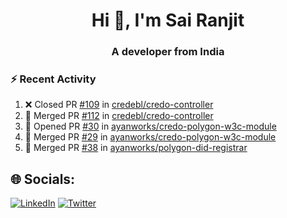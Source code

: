 <h1 align="center">Hi 👋, I'm Sai Ranjit</h1>
<h3 align="center">A developer from India</h3>

### :zap: Recent Activity

<!--START_SECTION:activity-->
1. ❌ Closed PR [#109](https://github.com/credebl/credo-controller/pull/109) in [credebl/credo-controller](https://github.com/credebl/credo-controller)
2. 🎉 Merged PR [#112](https://github.com/credebl/credo-controller/pull/112) in [credebl/credo-controller](https://github.com/credebl/credo-controller)
3. 💪 Opened PR [#30](https://github.com/ayanworks/credo-polygon-w3c-module/pull/30) in [ayanworks/credo-polygon-w3c-module](https://github.com/ayanworks/credo-polygon-w3c-module)
4. 🎉 Merged PR [#29](https://github.com/ayanworks/credo-polygon-w3c-module/pull/29) in [ayanworks/credo-polygon-w3c-module](https://github.com/ayanworks/credo-polygon-w3c-module)
5. 🎉 Merged PR [#38](https://github.com/ayanworks/polygon-did-registrar/pull/38) in [ayanworks/polygon-did-registrar](https://github.com/ayanworks/polygon-did-registrar)
<!--END_SECTION:activity-->

## 🌐 Socials:
[![LinkedIn](https://img.shields.io/badge/LinkedIn-%230077B5.svg?logo=linkedin&logoColor=white)](https://linkedin.com/in/sairanjit) [![Twitter](https://img.shields.io/badge/Twitter-%231DA1F2.svg?logo=Twitter&logoColor=white)](https://twitter.com/sairanjit_) 
